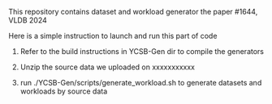 This repository contains dataset and workload generator the paper #1644, VLDB 2024

Here is a simple instruction to launch and run this part of code

1. Refer to the build instructions in YCSB-Gen dir to compile the generators

2. Unzip the source data we uploaded on xxxxxxxxxxx

3. run ./YCSB-Gen/scripts/generate_workload.sh to generate datasets and workloads by source data


